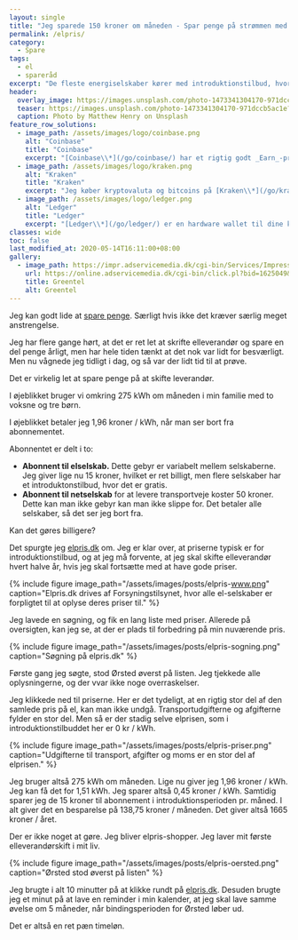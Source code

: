 ```yaml
---
layout: single
title: "Jeg sparede 150 kroner om måneden - Spar penge på strømmen med elpris.dk"
permalink: /elpris/
category:
  - Spare
tags:
  - el
  - spareråd
excerpt: "De fleste energiselskaber kører med introduktionstilbud, hvor du kan spare penge hver måned."
header:
  overlay_image: https://images.unsplash.com/photo-1473341304170-971dccb5ac1e?ixlib=rb-1.2.1&ixid=eyJhcHBfaWQiOjEyMDd9&auto=format&fit=crop&w=1900&q=80
  teaser: https://images.unsplash.com/photo-1473341304170-971dccb5ac1e?ixlib=rb-1.2.1&ixid=eyJhcHBfaWQiOjEyMDd9&auto=format&fit=crop&w=400&q=80
  caption: Photo by Matthew Henry on Unsplash
feature_row_solutions:
  - image_path: /assets/images/logo/coinbase.png
    alt: "Coinbase"
    title: "Coinbase"
    excerpt: "[Coinbase\\*](/go/coinbase/) har et rigtig godt _Earn_-program, hvor jeg flere gange har lært meget om forskellige krypotvalutaer. Du får op til 66 DKK Bitcoins ved at købe på Coinbase med [mit link\\*](/go/coinbase/)."
  - image_path: /assets/images/logo/kraken.png
    alt: "Kraken"
    title: "Kraken"
    excerpt: "Jeg køber kryptovaluta og bitcoins på [Kraken\\*](/go/kraken/), som er den billigeste kryptobørs, jeg har kunnet finde. Den er ret let at bruge."
  - image_path: /assets/images/logo/ledger.png
    alt: "Ledger"
    title: "Ledger"
    excerpt: "[Ledger\\*](/go/ledger/) er en hardware wallet til dine kryptovalutaer. Det er helt nødvendigt, hvis du tager sikkerheden seriøst."
classes: wide
toc: false
last_modified_at: 2020-05-14T16:11:00+08:00
gallery:
  - image_path: https://impr.adservicemedia.dk/cgi-bin/Services/ImpressionService/Image.pl?bid=1625049&media_id=81507
    url: https://online.adservicemedia.dk/cgi-bin/click.pl?bid=1625049&media_id=81507
    title: Greentel
    alt: Greentel
---
```


Jeg kan godt lide at [spare penge](/spar-penge/). Særligt hvis ikke det kræver særlig meget anstrengelse.

Jeg har flere gange hørt, at det er ret let at skrifte elleverandør og spare en del penge årligt, men har hele tiden tænkt at det nok var lidt for besværligt. Men nu vågnede jeg tidligt i dag, og så var der lidt tid til at prøve.

Det er virkelig let at spare penge på at skifte leverandør.

I øjeblikket bruger vi omkring 275 kWh om måneden i min familie med to voksne og tre børn.

I øjeblikket betaler jeg 1,96 kroner / kWh, når man ser bort fra abonnementet.

Abonnentet er delt i to:

- **Abonnent til elselskab.** Dette gebyr er variabelt mellem selskaberne. Jeg giver lige nu 15 kroner, hvilket er ret billigt, men flere selskaber har et introduktonstilbud, hvor det er gratis.
- **Abonnent til netselskab** for at levere transportveje koster 50 kroner. Dette kan man ikke gebyr kan man ikke slippe for. Det betaler alle selskaber, så det ser jeg bort fra.

Kan det gøres billigere?

Det spurgte jeg [elpris.dk](http://www.elpris.dk) om. Jeg er klar over, at priserne typisk er for introduktionstilbud, og at jeg må forvente, at jeg skal skifte elleverandør hvert halve år, hvis jeg skal fortsætte med at have gode priser.

{% include figure image_path="/assets/images/posts/elpris-www.png" caption="Elpris.dk drives af Forsyningstilsynet, hvor alle el-selskaber er forpligtet til at oplyse deres priser til." %}

Jeg lavede en søgning, og fik en lang liste med priser. Allerede på oversigten, kan jeg se, at der er plads til forbedring på min nuværende pris.

{% include figure image_path="/assets/images/posts/elpris-sogning.png" caption="Søgning på elpris.dk" %}

Første gang jeg søgte, stod Ørsted øverst på listen. Jeg tjekkede alle oplysningerne, og der vvar ikke noge overraskelser.

Jeg klikkede ned til priserne. Her er det tydeligt, at en rigtig stor del af den samlede pris på el, kan man ikke undgå. Transportudgifterne og afgifterne fylder en stor del. Men så er der stadig selve elprisen, som i introduktionstilbuddet her er 0 kr / kWh.

{% include figure image_path="/assets/images/posts/elpris-priser.png" caption="Udgifterne til transport, afgifter og moms er en stor del af elprisen." %}

Jeg bruger altså 275 kWh om måneden. Lige nu giver jeg 1,96 kroner / kWh. Jeg kan få det for 1,51 kWh. Jeg sparer altså 0,45 kroner / kWh. Samtidig sparer jeg de 15 kroner til abonnement i introduktionsperioden pr. måned. I alt giver det en besparelse på 138,75 kroner / måneden. Det giver altså 1665 kroner / året.

Der er ikke noget at gøre. Jeg bliver elpris-shopper. Jeg laver mit første elleverandørskift i mit liv.

{% include figure image_path="/assets/images/posts/elpris-oersted.png" caption="Ørsted stod øverst på listen" %}

Jeg brugte i alt 10 minutter på at klikke rundt på [elpris.dk](http://www.elpris.dk/). Desuden brugte jeg et minut på at lave en reminder i min kalender, at jeg skal lave samme øvelse om 5 måneder, når bindingsperioden for Ørsted løber ud.

Det er altså en ret pæn timeløn.
